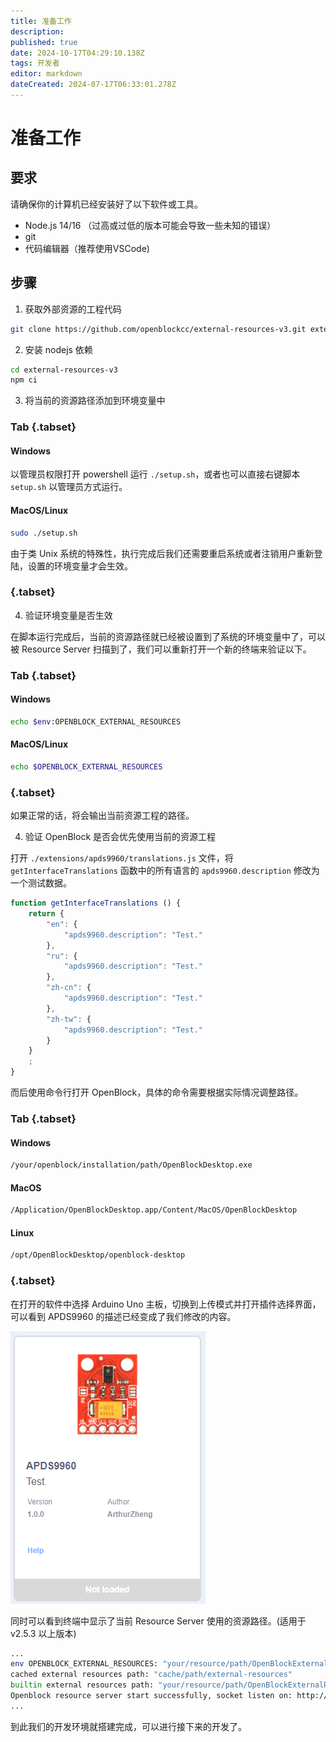 ```yaml
---
title: 准备工作
description: 
published: true
date: 2024-10-17T04:29:10.138Z
tags: 开发者
editor: markdown
dateCreated: 2024-07-17T06:33:01.278Z
---
```


# 准备工作

## 要求

请确保你的计算机已经安装好了以下软件或工具。

- Node.js 14/16 （过高或过低的版本可能会导致一些未知的错误）
- git
- 代码编辑器（推荐使用VSCode)

## 步骤

1. 获取外部资源的工程代码

```bash
git clone https://github.com/openblockcc/external-resources-v3.git external-resources-v3
```

2. 安装 nodejs 依赖

```bash
cd external-resources-v3
npm ci
```

3. 将当前的资源路径添加到环境变量中

### Tab {.tabset}
#### Windows

以管理员权限打开 powershell 运行 `./setup.sh`，或者也可以直接右键脚本 `setup.sh` 以管理员方式运行。

#### MacOS/Linux

```bash
sudo ./setup.sh
```
由于类 Unix 系统的特殊性，执行完成后我们还需要重启系统或者注销用户重新登陆，设置的环境变量才会生效。
  
### {.tabset}

4. 验证环境变量是否生效 

在脚本运行完成后，当前的资源路径就已经被设置到了系统的环境变量中了，可以被 Resource Server 扫描到了，我们可以重新打开一个新的终端来验证以下。

### Tab {.tabset}
#### Windows

```bash
echo $env:OPENBLOCK_EXTERNAL_RESOURCES
```

#### MacOS/Linux

```bash
echo $OPENBLOCK_EXTERNAL_RESOURCES
```

### {.tabset}

如果正常的话，将会输出当前资源工程的路径。

4. 验证 OpenBlock 是否会优先使用当前的资源工程

打开 `./extensions/apds9960/translations.js` 文件，将 `getInterfaceTranslations` 函数中的所有语言的 `apds9960.description` 修改为一个测试数据。

```js
function getInterfaceTranslations () {
    return {
        "en": {
            "apds9960.description": "Test."
        },
        "ru": {
            "apds9960.description": "Test."
        },
        "zh-cn": {
            "apds9960.description": "Test."
        },
        "zh-tw": {
            "apds9960.description": "Test."
        }
    }
    ;
}

```

而后使用命令行打开 OpenBlock，具体的命令需要根据实际情况调整路径。

### Tab {.tabset}
#### Windows

```bash
/your/openblock/installation/path/OpenBlockDesktop.exe
```

#### MacOS

```bash
/Application/OpenBlockDesktop.app/Content/MacOS/OpenBlockDesktop
```

#### Linux

```bash
/opt/OpenBlockDesktop/openblock-desktop
```

### {.tabset}

在打开的软件中选择 Arduino Uno 主板，切换到上传模式并打开插件选择界面，可以看到 APDS9960 的描述已经变成了我们修改的内容。

![apds9960demo.png](/developer-guide/plugin-development/reparations/apds9960demo.png)

同时可以看到终端中显示了当前 Resource Server 使用的资源路径。(适用于v2.5.3 以上版本)

```bash
...
env OPENBLOCK_EXTERNAL_RESOURCES: "your/resource/path/OpenBlockExternalResources"
cached external resources path: "cache/path/external-resources"
builtin external resources path: "your/resource/path/OpenBlockExternalResources"
Openblock resource server start successfully, socket listen on: http://0.0.0.0:20112
...
```

到此我们的开发环境就搭建完成，可以进行接下来的开发了。

